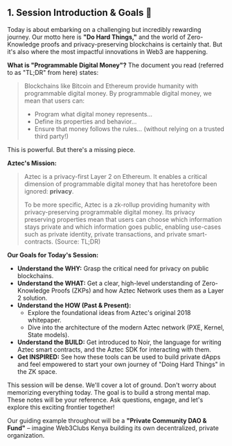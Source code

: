 ## 1. Session Introduction & Goals 🎯




Today is about embarking on a challenging but incredibly rewarding journey. Our motto here is **"Do Hard Things,"** and the world of Zero-Knowledge proofs and privacy-preserving blockchains is certainly that. But it's also where the most impactful innovations in Web3 are happening.

**What is "Programmable Digital Money"?**
The document you read (referred to as "TL;DR" from here) states:
> Blockchains like Bitcoin and Ethereum provide humanity with programmable digital money. By programmable digital money, we mean that users can:
> * Program what digital money represents...
> * Define its properties and behavior...
> * Ensure that money follows the rules... (without relying on a trusted third party!)

This is powerful. But there's a missing piece.

**Aztec's Mission:**
> Aztec is a privacy-first Layer 2 on Ethereum. It enables a critical dimension of programmable digital money that has heretofore been ignored: **privacy**.
>
> To be more specific, Aztec is a zk-rollup providing humanity with privacy-preserving programmable digital money. Its privacy preserving properties mean that users can choose which information stays private and which information goes public, enabling use-cases such as private identity, private transactions, and private smart-contracts. (Source: TL;DR)

**Our Goals for Today's Session:**

* **Understand the WHY:** Grasp the critical need for privacy on public blockchains.
* **Understand the WHAT:** Get a clear, high-level understanding of Zero-Knowledge Proofs (ZKPs) and how Aztec Network uses them as a Layer 2 solution.
* **Understand the HOW (Past & Present):**
    * Explore the foundational ideas from Aztec's original 2018 whitepaper.
    * Dive into the architecture of the modern Aztec network (PXE, Kernel, State models).
* **Understand the BUILD:** Get introduced to Noir, the language for writing Aztec smart contracts, and the Aztec SDK for interacting with them.
* **Get INSPIRED:** See how these tools can be used to build private dApps and feel empowered to start your own journey of "Doing Hard Things" in the ZK space.

This session will be dense. We'll cover a lot of ground. Don't worry about memorizing everything today. The goal is to build a strong mental map. These notes will be your reference. Ask questions, engage, and let's explore this exciting frontier together!

Our guiding example throughout will be a **"Private Community DAO & Fund"** – imagine Web3Clubs Kenya building its own decentralized, private organization. 